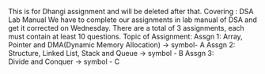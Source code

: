 This is for Dhangi assignment and will be deleted after that.
Covering :
DSA Lab Manual
We have to complete our assignments in lab manual of DSA and get it corrected on Wednesday. There are a total of 3 assignments, each must contain at least 10 questions.
Topic of Assignment:
Assgn 1: Array, Pointer and DMA(Dynamic Memory Allocation) -> symbol- A
Assgn 2: Structure, Linked List, Stack and Queue -> symbol - B
Assgn 3: Divide and Conquer -> symbol - C
